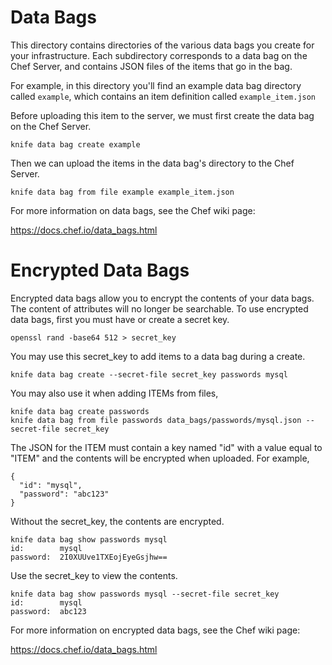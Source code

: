 # Data Bags

This directory contains directories of the various data bags you create for your infrastructure. Each subdirectory corresponds to a data bag on the Chef Server, and contains JSON files of the items that go in the bag.

For example, in this directory you'll find an example data bag directory called `example`, which contains an item definition called `example_item.json`

Before uploading this item to the server, we must first create the data bag on the Chef Server.

    knife data bag create example

Then we can upload the items in the data bag's directory to the Chef Server.

    knife data bag from file example example_item.json

For more information on data bags, see the Chef wiki page:

https://docs.chef.io/data_bags.html

# Encrypted Data Bags

Encrypted data bags allow you to encrypt the contents of your data bags. The content of attributes will no longer be searchable. To use encrypted data bags, first you must have or create a secret key.

    openssl rand -base64 512 > secret_key

You may use this secret_key to add items to a data bag during a create.

    knife data bag create --secret-file secret_key passwords mysql

You may also use it when adding ITEMs from files,

    knife data bag create passwords
    knife data bag from file passwords data_bags/passwords/mysql.json --secret-file secret_key

The JSON for the ITEM must contain a key named "id" with a value equal to "ITEM" and the contents will be encrypted when uploaded. For example,

    {
      "id": "mysql",
      "password": "abc123"
    }

Without the secret_key, the contents are encrypted.

    knife data bag show passwords mysql
    id:        mysql
    password:  2I0XUUve1TXEojEyeGsjhw==

Use the secret_key to view the contents.

    knife data bag show passwords mysql --secret-file secret_key
    id:        mysql
    password:  abc123


For more information on encrypted data bags, see the Chef wiki page:

https://docs.chef.io/data_bags.html
